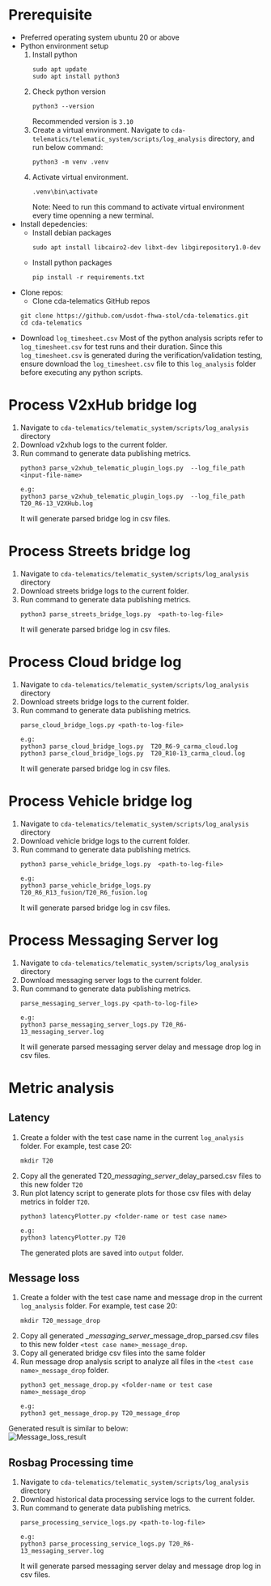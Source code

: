 # Prerequisite
- Preferred operating system ubuntu 20 or above
- Python environment setup
    1. Install python
        ```
        sudo apt update
        sudo apt install python3
        ```
    2. Check python version
        ```
        python3 --version
        ```
        Recommended version is `3.10`
    3. Create a virtual environment. Navigate to `cda-telematics/telematic_system/scripts/log_analysis` directory, and run below command:
        ```
        python3 -m venv .venv
        ```
    4. Activate virtual environment.
        ```
        .venv\bin\activate
        ```
        Note: Need to run this command to activate virtual environment every time openning a new terminal.
- Install depedencies:
    - Install debian packages
        ```
        sudo apt install libcairo2-dev libxt-dev libgirepository1.0-dev

        ```
    - Install python packages
        ```
        pip install -r requirements.txt
        ```
- Clone repos:
    - Clone cda-telematics GitHub repos
    ```
    git clone https://github.com/usdot-fhwa-stol/cda-telematics.git
    cd cda-telematics
    ```
- Download `log_timesheet.csv`
Most of the python analysis scripts refer to `log_timesheet.csv` for test runs and their duration. Since this `log_timesheet.csv` is generated during the verification/validation testing, ensure download the `log_timesheet.csv` file to this `log_analysis`  folder before executing any python scripts.


# Process V2xHub bridge log
1. Navigate to `cda-telematics/telematic_system/scripts/log_analysis` directory
2. Download v2xhub logs to the current folder.
3. Run command to generate data publishing metrics.
    ```
    python3 parse_v2xhub_telematic_plugin_logs.py  --log_file_path <input-file-name>

    e.g:
    python3 parse_v2xhub_telematic_plugin_logs.py  --log_file_path T20_R6-13_V2XHub.log
    ```
    It will generate parsed bridge log in csv files.

# Process Streets bridge log
1. Navigate to `cda-telematics/telematic_system/scripts/log_analysis` directory
2. Download streets bridge logs to the current folder.
3. Run command to generate data publishing metrics.
    ```
    python3 parse_streets_bridge_logs.py  <path-to-log-file>
    ```
    It will generate parsed bridge log in csv files.

# Process Cloud bridge log
1. Navigate to `cda-telematics/telematic_system/scripts/log_analysis` directory
2. Download streets bridge logs to the current folder.
3. Run command to generate data publishing metrics.
    ```
    parse_cloud_bridge_logs.py <path-to-log-file>

    e.g:
    python3 parse_cloud_bridge_logs.py  T20_R6-9_carma_cloud.log
    python3 parse_cloud_bridge_logs.py  T20_R10-13_carma_cloud.log
    ```
    It will generate parsed bridge log in csv files.

# Process Vehicle bridge log
1. Navigate to `cda-telematics/telematic_system/scripts/log_analysis` directory
2. Download vehicle bridge logs to the current folder.
3. Run command to generate data publishing metrics.
    ```
    python3 parse_vehicle_bridge_logs.py  <path-to-log-file>

    e.g:
    python3 parse_vehicle_bridge_logs.py T20_R6_R13_fusion/T20_R6_fusion.log
    ```
    It will generate parsed bridge log in csv files.

# Process Messaging Server log
1. Navigate to `cda-telematics/telematic_system/scripts/log_analysis` directory
2. Download messaging server logs to the current folder.
3. Run command to generate data publishing metrics.
    ```
    parse_messaging_server_logs.py <path-to-log-file>

    e.g:
    python3 parse_messaging_server_logs.py T20_R6-13_messaging_server.log
    ```
    It will generate parsed messaging server delay and message drop log in csv files.

# Metric analysis
## Latency
1. Create a folder with the test case name in the current `log_analysis` folder.
For example, test case 20:
    ```
    mkdir T20
    ```
2. Copy all the generated T20_*_messaging_server_*_delay_parsed.csv files to this new folder `T20`
3. Run plot latency script to generate plots for those csv files with delay metrics in folder `T20`.
    ```
    python3 latencyPlotter.py <folder-name or test case name>

    e.g:
    python3 latencyPlotter.py T20
    ```
    The generated plots are saved into `output` folder.
## Message loss
1. Create a folder with the test case name and message drop in the current `log_analysis` folder.
For example, test case 20:
    ```
    mkdir T20_message_drop

    ```
2. Copy all generated  <test case name>_*_messaging_server_*_message_drop_parsed.csv files to this new folder `<test case name>_message_drop`.
3. Copy all generated bridge csv files into the same folder
4. Run message drop analysis script to analyze all files in the `<test case name>_message_drop` folder.
    ```
    python3 get_message_drop.py <folder-name or test case name>_message_drop

    e.g:
    python3 get_message_drop.py T20_message_drop
    ```
Generated result is similar to below:
<br>
![Message_loss_result](https://github.com/user-attachments/assets/15fefacb-e929-4340-a0e3-6d7f6441ba8e)

## Rosbag Processing time
1. Navigate to `cda-telematics/telematic_system/scripts/log_analysis` directory
2. Download historical data processing service logs to the current folder.
3. Run command to generate data publishing metrics.
    ```
    parse_processing_service_logs.py <path-to-log-file>

    e.g:
    python3 parse_processing_service_logs.py T20_R6-13_messaging_server.log
    ```
    It will generate parsed messaging server delay and message drop log in csv files.
